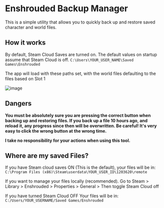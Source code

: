 # Enshrouded Backup Manager
This is a simple utility that allows you to quickly back up and restore saved character and world files.

## How it works
By default, Steam Cloud Saves are turned on. The default values on startup assume that Steam Cloud is off. `C:\Users\YOUR_USER_NAME\Saved Games\Enshrouded`

The app will load with these paths set, with the world files defaulting to the files based on Slot 1

![image](https://github.com/Crazyloon/EnshroudedBackupManager/assets/8146917/74b645f8-f869-4519-a109-ef16e96507c5)

## Dangers
**You must be absolutely sure you are pressing the correct button when backing up and restoring files. If you back up a file 10 hours ago, and reload it, any progress since then will be overwritten. Be careful! It's very easy to click the wrong button at the wrong time.**

**I take no responsibility for your actions when using this tool.**

## Where are my saved Files?
If you have Steam cloud saves ON (This is the default), your files will be in: `C:\Program Files (x86)\Steam\userdata\YOUR_USER_ID\1203620\remote`

If you want to manage your files locally (recommended).
Go to Steam > Library > Enshrouded > Properties > General > Then toggle Steam Cloud off

If you have turned Steam Cloud OFF
Your files will be in: `C:/Users/YOUR_USERNAME/Saved Games/Enshrouded`
